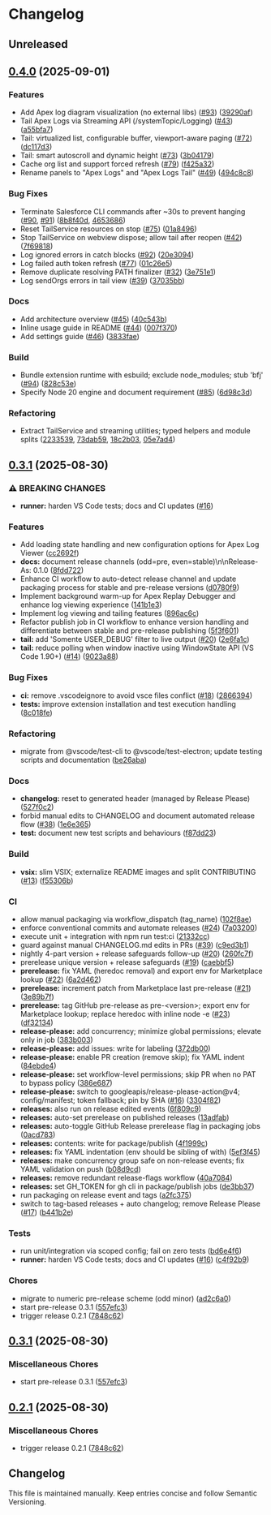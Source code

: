 # Changelog

## Unreleased

## [0.4.0](https://github.com/Electivus/Apex-Log-Viewer/compare/v0.3.1...v0.4.0) (2025-09-01)

### Features

- Add Apex log diagram visualization (no external libs) ([#93](https://github.com/Electivus/Apex-Log-Viewer/pull/93)) ([39290af](https://github.com/Electivus/Apex-Log-Viewer/commit/39290af))
- Tail Apex Logs via Streaming API (/systemTopic/Logging) ([#43](https://github.com/Electivus/Apex-Log-Viewer/pull/43)) ([a55bfa7](https://github.com/Electivus/Apex-Log-Viewer/commit/a55bfa7))
- Tail: virtualized list, configurable buffer, viewport-aware paging ([#72](https://github.com/Electivus/Apex-Log-Viewer/pull/72)) ([dc117d3](https://github.com/Electivus/Apex-Log-Viewer/commit/dc117d3))
- Tail: smart autoscroll and dynamic height ([#73](https://github.com/Electivus/Apex-Log-Viewer/pull/73)) ([3b04179](https://github.com/Electivus/Apex-Log-Viewer/commit/3b04179))
- Cache org list and support forced refresh ([#79](https://github.com/Electivus/Apex-Log-Viewer/pull/79)) ([f425a32](https://github.com/Electivus/Apex-Log-Viewer/commit/f425a32))
- Rename panels to "Apex Logs" and "Apex Logs Tail" ([#49](https://github.com/Electivus/Apex-Log-Viewer/pull/49)) ([494c8c8](https://github.com/Electivus/Apex-Log-Viewer/commit/494c8c8))

### Bug Fixes

- Terminate Salesforce CLI commands after ~30s to prevent hanging ([#90](https://github.com/Electivus/Apex-Log-Viewer/pull/90), [#91](https://github.com/Electivus/Apex-Log-Viewer/pull/91)) ([8b8f40d](https://github.com/Electivus/Apex-Log-Viewer/commit/8b8f40d), [4653686](https://github.com/Electivus/Apex-Log-Viewer/commit/4653686))
- Reset TailService resources on stop ([#75](https://github.com/Electivus/Apex-Log-Viewer/pull/75)) ([01a8496](https://github.com/Electivus/Apex-Log-Viewer/commit/01a8496))
- Stop TailService on webview dispose; allow tail after reopen ([#42](https://github.com/Electivus/Apex-Log-Viewer/pull/42)) ([7f69818](https://github.com/Electivus/Apex-Log-Viewer/commit/7f69818))
- Log ignored errors in catch blocks ([#92](https://github.com/Electivus/Apex-Log-Viewer/pull/92)) ([20e3094](https://github.com/Electivus/Apex-Log-Viewer/commit/20e3094))
- Log failed auth token refresh ([#77](https://github.com/Electivus/Apex-Log-Viewer/pull/77)) ([01c26e5](https://github.com/Electivus/Apex-Log-Viewer/commit/01c26e5))
- Remove duplicate resolving PATH finalizer ([#32](https://github.com/Electivus/Apex-Log-Viewer/pull/32)) ([3e751e1](https://github.com/Electivus/Apex-Log-Viewer/commit/3e751e1))
- Log sendOrgs errors in tail view ([#39](https://github.com/Electivus/Apex-Log-Viewer/pull/39)) ([37035bb](https://github.com/Electivus/Apex-Log-Viewer/commit/37035bb))

### Docs

- Add architecture overview ([#45](https://github.com/Electivus/Apex-Log-Viewer/pull/45)) ([40c543b](https://github.com/Electivus/Apex-Log-Viewer/commit/40c543b))
- Inline usage guide in README ([#44](https://github.com/Electivus/Apex-Log-Viewer/pull/44)) ([007f370](https://github.com/Electivus/Apex-Log-Viewer/commit/007f370))
- Add settings guide ([#46](https://github.com/Electivus/Apex-Log-Viewer/pull/46)) ([3833fae](https://github.com/Electivus/Apex-Log-Viewer/commit/3833fae))

### Build

- Bundle extension runtime with esbuild; exclude node_modules; stub 'bfj' ([#94](https://github.com/Electivus/Apex-Log-Viewer/pull/94)) ([828c53e](https://github.com/Electivus/Apex-Log-Viewer/commit/828c53e))
- Specify Node 20 engine and document requirement ([#85](https://github.com/Electivus/Apex-Log-Viewer/pull/85)) ([6d98c3d](https://github.com/Electivus/Apex-Log-Viewer/commit/6d98c3d))

### Refactoring

- Extract TailService and streaming utilities; typed helpers and module splits ([2233539](https://github.com/Electivus/Apex-Log-Viewer/commit/2233539), [73dab59](https://github.com/Electivus/Apex-Log-Viewer/commit/73dab59), [18c2b03](https://github.com/Electivus/Apex-Log-Viewer/commit/18c2b03), [05e7ad4](https://github.com/Electivus/Apex-Log-Viewer/commit/05e7ad4))


## [0.3.1](https://github.com/Electivus/Apex-Log-Viewer/compare/apex-log-viewer-v0.3.1...apex-log-viewer-v0.3.1) (2025-08-30)

### ⚠ BREAKING CHANGES

- **runner:** harden VS Code tests; docs and CI updates ([#16](https://github.com/Electivus/Apex-Log-Viewer/issues/16))

### Features

- Add loading state handling and new configuration options for Apex Log Viewer ([cc2692f](https://github.com/Electivus/Apex-Log-Viewer/commit/cc2692f28305237ef158f5d355e64c32dd524b91))
- **docs:** document release channels (odd=pre, even=stable)\n\nRelease-As: 0.1.0 ([8fdd722](https://github.com/Electivus/Apex-Log-Viewer/commit/8fdd722102dc8837b007016088b5a19932378ed1))
- Enhance CI workflow to auto-detect release channel and update packaging process for stable and pre-release versions ([d0780f9](https://github.com/Electivus/Apex-Log-Viewer/commit/d0780f94f81b7f65abc0884749db5e51fa0b81ae))
- Implement background warm-up for Apex Replay Debugger and enhance log viewing experience ([141b1e3](https://github.com/Electivus/Apex-Log-Viewer/commit/141b1e392c0aa7bd971d956177be5d84f570ddf0))
- Implement log viewing and tailing features ([896ac6c](https://github.com/Electivus/Apex-Log-Viewer/commit/896ac6c14a2dcf100f9d5201fc90ee43847c9932))
- Refactor publish job in CI workflow to enhance version handling and differentiate between stable and pre-release publishing ([5f3f601](https://github.com/Electivus/Apex-Log-Viewer/commit/5f3f6018d825e7676229aa77743ab6244e69a605))
- **tail:** add 'Somente USER_DEBUG' filter to live output ([#20](https://github.com/Electivus/Apex-Log-Viewer/issues/20)) ([2e6fa1c](https://github.com/Electivus/Apex-Log-Viewer/commit/2e6fa1ced333a3eedef36400f804736a6f753a3a))
- **tail:** reduce polling when window inactive using WindowState API (VS Code 1.90+) ([#14](https://github.com/Electivus/Apex-Log-Viewer/issues/14)) ([9023a88](https://github.com/Electivus/Apex-Log-Viewer/commit/9023a88468357310186dbe7f49a17de3df8da699))

### Bug Fixes

- **ci:** remove .vscodeignore to avoid vsce files conflict ([#18](https://github.com/Electivus/Apex-Log-Viewer/issues/18)) ([2866394](https://github.com/Electivus/Apex-Log-Viewer/commit/28663944890ecddf6c381d54bbc8c04708683b65))
- **tests:** improve extension installation and test execution handling ([8c018fe](https://github.com/Electivus/Apex-Log-Viewer/commit/8c018fee9d95835e814c9b5a1bd46b53f27db0f1))

### Refactoring

- migrate from @vscode/test-cli to @vscode/test-electron; update testing scripts and documentation ([be26aba](https://github.com/Electivus/Apex-Log-Viewer/commit/be26abaf4f0afb4131edf96107ec7fb9fc5e85e2))

### Docs

- **changelog:** reset to generated header (managed by Release Please) ([527f0c2](https://github.com/Electivus/Apex-Log-Viewer/commit/527f0c2e13f348d7107bd61fc7cd84a79920d26a))
- forbid manual edits to CHANGELOG and document automated release flow ([#38](https://github.com/Electivus/Apex-Log-Viewer/issues/38)) ([1e6e365](https://github.com/Electivus/Apex-Log-Viewer/commit/1e6e3651dbdabf43354e0d5c956a9cb7e39c9977))
- **test:** document new test scripts and behaviours ([f87dd23](https://github.com/Electivus/Apex-Log-Viewer/commit/f87dd23cd7197a765005afa8e54c3c173867db56))

### Build

- **vsix:** slim VSIX; externalize README images and split CONTRIBUTING ([#13](https://github.com/Electivus/Apex-Log-Viewer/issues/13)) ([f55306b](https://github.com/Electivus/Apex-Log-Viewer/commit/f55306b1c04160bd704fad9a9b15df7347554253))

### CI

- allow manual packaging via workflow_dispatch (tag_name) ([102f8ae](https://github.com/Electivus/Apex-Log-Viewer/commit/102f8ae381ac964a7288b8a603b1c1e72c79c25e))
- enforce conventional commits and automate releases ([#24](https://github.com/Electivus/Apex-Log-Viewer/issues/24)) ([7a03200](https://github.com/Electivus/Apex-Log-Viewer/commit/7a032009c1a091a4b120b991e73ca9c75811a88a))
- execute unit + integration with npm run test:ci ([21332cc](https://github.com/Electivus/Apex-Log-Viewer/commit/21332cc84db98c404cf93b44bf0c45a49013864a))
- guard against manual CHANGELOG.md edits in PRs ([#39](https://github.com/Electivus/Apex-Log-Viewer/issues/39)) ([c9ed3b1](https://github.com/Electivus/Apex-Log-Viewer/commit/c9ed3b1ba42ceb931bca0feb8e790923fb27d95d))
- nightly 4-part version + release safeguards follow-up ([#20](https://github.com/Electivus/Apex-Log-Viewer/issues/20)) ([260fc7f](https://github.com/Electivus/Apex-Log-Viewer/commit/260fc7f92e0b6dd7460f1f51dfe3191571303248))
- prerelease unique version + release safeguards ([#19](https://github.com/Electivus/Apex-Log-Viewer/issues/19)) ([caebbf5](https://github.com/Electivus/Apex-Log-Viewer/commit/caebbf538110f2873b8aaa0b5564074df9694097))
- **prerelease:** fix YAML (heredoc removal) and export env for Marketplace lookup ([#22](https://github.com/Electivus/Apex-Log-Viewer/issues/22)) ([6a2d462](https://github.com/Electivus/Apex-Log-Viewer/commit/6a2d462277f884de9170d2dffe0d522d2c077b5a))
- **prerelease:** increment patch from Marketplace last pre-release ([#21](https://github.com/Electivus/Apex-Log-Viewer/issues/21)) ([3e89b7f](https://github.com/Electivus/Apex-Log-Viewer/commit/3e89b7ff81bfc7a0501751dba3924a17574dd72f))
- **prerelease:** tag GitHub pre-release as pre-&lt;version&gt;; export env for Marketplace lookup; replace heredoc with inline node -e ([#23](https://github.com/Electivus/Apex-Log-Viewer/issues/23)) ([df32134](https://github.com/Electivus/Apex-Log-Viewer/commit/df32134123f87cff89a7ff7c912699913a448459))
- **release-please:** add concurrency; minimize global permissions; elevate only in job ([383b003](https://github.com/Electivus/Apex-Log-Viewer/commit/383b0036053316f3f522b289c38223394d600a2b))
- **release-please:** add issues: write for labeling ([372db00](https://github.com/Electivus/Apex-Log-Viewer/commit/372db003878aed25ebba746689b560bd9236bca6))
- **release-please:** enable PR creation (remove skip); fix YAML indent ([84ebde4](https://github.com/Electivus/Apex-Log-Viewer/commit/84ebde428de7c72079c8b5ddbd83c4bf91ac4012))
- **release-please:** set workflow-level permissions; skip PR when no PAT to bypass policy ([386e687](https://github.com/Electivus/Apex-Log-Viewer/commit/386e6876b029840e3e5bc1766342657359371b3d))
- **release-please:** switch to googleapis/release-please-action@v4; config/manifest; token fallback; pin by SHA ([#16](https://github.com/Electivus/Apex-Log-Viewer/issues/16)) ([3304f82](https://github.com/Electivus/Apex-Log-Viewer/commit/3304f825b470c0440e374d8a81e885fa5506190c))
- **releases:** also run on release edited events ([6f809c9](https://github.com/Electivus/Apex-Log-Viewer/commit/6f809c93c91416b196c09542483e5ca30f660b50))
- **releases:** auto-set prerelease on published releases ([13adfab](https://github.com/Electivus/Apex-Log-Viewer/commit/13adfabd3164fc2ec423632aaf86b4adfbdf38cb))
- **releases:** auto-toggle GitHub Release prerelease flag in packaging jobs ([0acd783](https://github.com/Electivus/Apex-Log-Viewer/commit/0acd7831d362e54eae1be053bdaf5018b0b82592))
- **releases:** contents: write for package/publish ([4f1999c](https://github.com/Electivus/Apex-Log-Viewer/commit/4f1999c0d41c73130d9865de1d1daaa712a71680))
- **releases:** fix YAML indentation (env should be sibling of with) ([5ef3f45](https://github.com/Electivus/Apex-Log-Viewer/commit/5ef3f45f4eb5732eea1f6fbe40b530124c710635))
- **releases:** make concurrency group safe on non-release events; fix YAML validation on push ([b08d9cd](https://github.com/Electivus/Apex-Log-Viewer/commit/b08d9cdae75bca7c47f19e2a2a0296ebbf440589))
- **releases:** remove redundant release-flags workflow ([40a7084](https://github.com/Electivus/Apex-Log-Viewer/commit/40a7084a9ac02ccf8cf505276339da0550fbbe6a))
- **releases:** set GH_TOKEN for gh cli in package/publish jobs ([de3bb37](https://github.com/Electivus/Apex-Log-Viewer/commit/de3bb3777fec3c771a4f0b53ad6e637c34e57511))
- run packaging on release event and tags ([a2fc375](https://github.com/Electivus/Apex-Log-Viewer/commit/a2fc3753bf99ec19e24583e5ae0f50a957dd4dda))
- switch to tag-based releases + auto changelog; remove Release Please ([#17](https://github.com/Electivus/Apex-Log-Viewer/issues/17)) ([b441b2e](https://github.com/Electivus/Apex-Log-Viewer/commit/b441b2e683f621a5ea4850517b1f92623d3b6ad5))

### Tests

- run unit/integration via scoped config; fail on zero tests ([bd6e4f6](https://github.com/Electivus/Apex-Log-Viewer/commit/bd6e4f658954761528def709b68c855d1fc88de8))
- **runner:** harden VS Code tests; docs and CI updates ([#16](https://github.com/Electivus/Apex-Log-Viewer/issues/16)) ([c4f92b9](https://github.com/Electivus/Apex-Log-Viewer/commit/c4f92b92dabc9a447a55f95b29dbc5214617d4d6))

### Chores

- migrate to numeric pre-release scheme (odd minor) ([ad2c6a0](https://github.com/Electivus/Apex-Log-Viewer/commit/ad2c6a0d579a2743f192e2554d6dcede960a00fb))
- start pre-release 0.3.1 ([557efc3](https://github.com/Electivus/Apex-Log-Viewer/commit/557efc3ea9fef86617c0bd6edcab965aad8b3b8a))
- trigger release 0.2.1 ([7848c62](https://github.com/Electivus/Apex-Log-Viewer/commit/7848c62f2a2e5a2c7ba189b73077150cd31498fc))

## [0.3.1](https://github.com/Electivus/Apex-Log-Viewer/compare/v0.2.1...v0.3.1) (2025-08-30)

### Miscellaneous Chores

- start pre-release 0.3.1 ([557efc3](https://github.com/Electivus/Apex-Log-Viewer/commit/557efc3ea9fef86617c0bd6edcab965aad8b3b8a))

## [0.2.1](https://github.com/Electivus/Apex-Log-Viewer/compare/v0.2.0...v0.2.1) (2025-08-30)

### Miscellaneous Chores

- trigger release 0.2.1 ([7848c62](https://github.com/Electivus/Apex-Log-Viewer/commit/7848c62f2a2e5a2c7ba189b73077150cd31498fc))

## Changelog

This file is maintained manually. Keep entries concise and follow Semantic Versioning.
